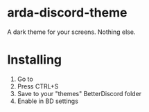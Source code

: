 # arda-discord-theme
A dark theme for your screens. Nothing else.

# Installing
1. Go to 
2. Press CTRL+S
3. Save to your "themes" BetterDiscord folder
4. Enable in BD settings

## 
